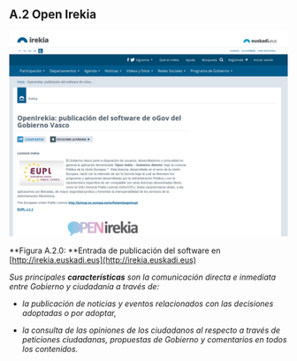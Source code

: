 ## A.2 Open Irekia 

![image alt text](image_0.png)

**Figura A.2.0: **Entrada de publicación del software en [http://irekia.euskadi.eus](http://irekia.euskadi.eus) 

*Sus principales **características** son la comunicación directa e inmediata entre Gobierno y ciudadanía a través de:*

* *la publicación de noticias y eventos relacionados con las decisiones adoptadas o por adoptar,*

* *la consulta de las opiniones de los ciudadanos al respecto a través de peticiones ciudadanas, propuestas de Gobierno y comentarios en todos los contenidos.*


